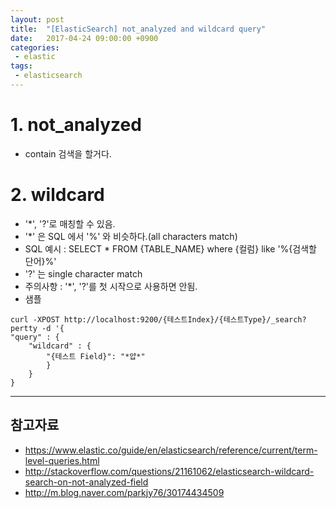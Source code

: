```yaml
---
layout: post
title:  "[ElasticSearch] not_analyzed and wildcard query"
date:   2017-04-24 09:00:00 +0900
categories:
 - elastic
tags: 
 - elasticsearch
---
```


# 1. not_analyzed
- contain 검색을 할거다.

# 2. wildcard
- '*', '?'로 매칭할 수 있음.
- '*' 은 SQL 에서 '%' 와 비슷하다.(all characters match)
- SQL 예시 : SELECT * FROM {TABLE_NAME} where {컬럼} like '%{검색할 단어}%'
- '?' 는 single character match
- 주의사항 : '*', '?'를 첫 시작으로 사용하면 안됨.
- 샘플

```
curl -XPOST http://localhost:9200/{테스트Index}/{테스트Type}/_search?pertty -d '{
"query" : {
	"wildcard" : {
		"{테스트 Field}": "*얍*"
		}
	}
}
```

---
## 참고자료
- https://www.elastic.co/guide/en/elasticsearch/reference/current/term-level-queries.html
- http://stackoverflow.com/questions/21161062/elasticsearch-wildcard-search-on-not-analyzed-field
- http://m.blog.naver.com/parkjy76/30174434509

